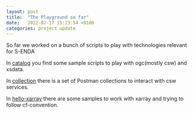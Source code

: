 ```yaml
---
layout: post
title:  "The Playground so far"
date:   2022-02-17 15:23:54 +0100
categories: project update
---
```


So far we worked on a bunch of scripts to play with technologies relevant for S-ENDA

In [catalog][catalog] you find some sample scripts to play with ogc(mostly csw) and xsdata.

In [collection][collection] there is a set of Postman collections to interact with csw services.

In [hello-xarray][hello] there are some samples to work with xarray and trying to follow cf-convention.

[catalog]: https://github.com/NIVANorge/s-enda-playground/blob/main/catalog
[collection]: https://github.com/NIVANorge/s-enda-playground/blob/main/collections
[hello]: https://github.com/NIVANorge/s-enda-playground/blob/main/hello-xarray

